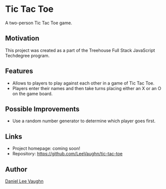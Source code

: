 # Tic Tac Toe
A two-person Tic Tac Toe game.

## Motivation
This project was created as a part of the Treehouse Full Stack JavaScript Techdegree program.

## Features
* Allows to players to play against each other in a game of Tic Tac Toe.
* Players enter their names and then take turns placing either an X or an O on the game board.

## Possible Improvements
* Use a random number generator to determine which player goes first.

## Links
* Project homepage: coming soon!
* Repository: https://github.com/LeeVaughn/tic-tac-toe

## Author
[Daniel Lee Vaughn](https://github.com/LeeVaughn)
